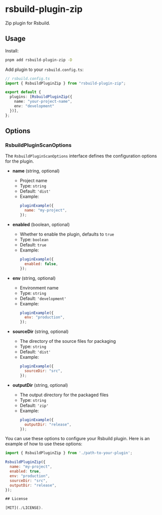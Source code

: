 # rsbuild-plugin-zip

Zip plugin for Rsbuild.

## Usage

Install:

```bash
pnpm add rsbuild-plugin-zip -D
```

Add plugin to your `rsbuild.config.ts`:

```ts
// rsbuild.config.ts
import { RsbuildPluginZip } from "rsbuild-plugin-zip";

export default {
  plugins: [RsbuildPluginZip({
    name: "your-project-name",
    env: "development"
  })],
};
```

## Options

### RsbuildPluginScanOptions

The `RsbuildPluginScanOptions` interface defines the configuration options for the plugin.

- **name** (string, optional)
  - Project name
  - Type: `string`
  - Default: `'dist'`
  - Example:
    ```js
    pluginExample({
      name: "my-project",
    });
    ```

- **enabled** (boolean, optional)
  - Whether to enable the plugin, defaults to `true`
  - Type: `boolean`
  - Default: `true`
  - Example:
    ```js
    pluginExample({
      enabled: false,
    });
    ```

- **env** (string, optional)
  - Environment name
  - Type: `string`
  - Default: `'development'`
  - Example:
    ```js
    pluginExample({
      env: "production",
    });
    ```

- **sourceDir** (string, optional)
  - The directory of the source files for packaging
  - Type: `string`
  - Default: `'dist'`
  - Example:
    ```js
    pluginExample({
      sourceDir: "src",
    });
    ```

- **outputDir** (string, optional)
  - The output directory for the packaged files
  - Type: `string`
  - Default: `'zip'`
  - Example:
    ```js
    pluginExample({
      outputDir: "release",
    });
    ```

You can use these options to configure your Rsbuild plugin. Here is an example of how to use these options:

```js
import { RsbuildPluginZip } from './path-to-your-plugin';

RsbuildPluginZip({
  name: "my-project",
  enabled: true,
  env: "production",
  sourceDir: "src",
  outputDir: "release",
});

## License

[MIT](./LICENSE).
